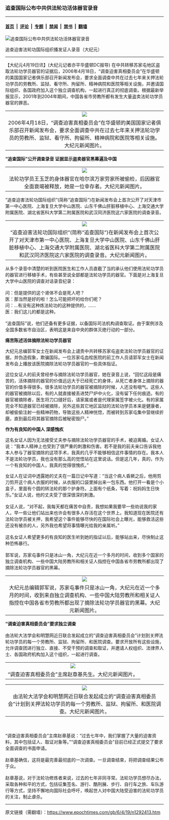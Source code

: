 ### 追查国际公布中共供法轮功活体器官录音

---

#### [首页](../../../..?n1292413) &nbsp;|&nbsp; [评论](../../../../../epoch-comment?n1292413) &nbsp;|&nbsp; [专题](../../../../../epoch-special?n1292413) &nbsp;|&nbsp; [禁闻](../../../../../epoch-news?n1292413) &nbsp;|&nbsp; [禁书](../../../../../books?n1292413) &nbsp;|&nbsp; [翻墙](https://github.com/gfw-breaker/nogfw/blob/master/README.md?n1292413)


<div><img alt="追查国际公布中共供法轮功活体器官录音" class="attachment-djy_600_400 size-djy_600_400 wp-post-image" src="https://i.epochtimes.com/assets/uploads/2006/04/604190135271649-600x400.jpg"/>
<div class="caption">
 <p>
  追查迫害法轮功国际组织播发证人录音（大纪元）
 </p>
</div></div><hr/><div class="post_content" id="artbody" itemprop="articleBody">
 <!-- article content begin -->
 <p>
  【大纪元4月19日讯】(大纪元记者亦平华盛顿DC报导) 在中共转移苏家屯地区盗取法轮功学员器官的证据后，2006年4月18日，“调查迫害真相委员会”在华盛顿的美国国家记者俱乐部召开新闻发布会，要求全面调查中共在过去七年来关押法轮功学员的劳教所、监狱、看守所、拘留所、精神病院和医院等相关设施，并邀请国际组织、各国政府加入这个独立调查机构，一起进行真正的彻底调查。根据最新举报显示，2001年到2004年期间，中国各省市劳教所都有发生大量盗卖法轮功学员器官的罪恶。
 </p>
 <p>
  <center>
  </center>
 </p>
 <table border="0" cellpadding="3" cellspacing="3">
  <tr>
   <td align="center">
    <ok href="/i6/60419022208789.jpg">
     <img src="/i6/60419022208789--ss.jpg"/>
    </ok>
   </td>
  </tr>
  <tr>
   <td align="center">
    <span class="bn12">
     2006年4月18日，“调查迫害真相委员会”在华盛顿的美国国家记者俱乐部召开新闻发布会，要求全面调查中共在过去七年来关押法轮功学员的劳教所、监狱、看守所、拘留所、精神病院和医院等相关设施。大纪元新闻图片。
    </span>
   </td>
  </tr>
 </table>
 <p>
 </p>
 <p>
  <b>
   “追查国际”公开调查录音 证据显示盗卖器官黑幕遍及中国
  </b>
 </p>
 <p>
  <center>
  </center>
 </p>
 <table border="0" cellpadding="3" cellspacing="3">
  <tr>
   <td align="center">
    <ok href="/i6/60419025858789.jpg">
     <img src="/i6/60419025858789--ss.jpg"/>
    </ok>
   </td>
  </tr>
  <tr>
   <td align="center">
    <span class="bn12">
     法轮功学员王玉芝的身体器官在哈尔滨万家劳家所被偷检，后因器官全面衰竭被释放，她是一位幸存者。大纪元新闻图片。
    </span>
   </td>
  </tr>
 </table>
 <p>
 </p>
 <p>
  “追查迫害法轮功国际组织”(简称“追查国际”)在新闻发布会上首次公开了对天津市第一中心医院、上海复旦大学中山医院、山东千佛山肝脏移植中心、上海交通大学附属医院、湖北省医科大学第二附属医院和武汉同济医院这六家医院的调查录音。
 </p>
 <p>
  <center>
  </center>
 </p>
 <table border="0" cellpadding="3" cellspacing="3">
  <tr>
   <td align="center">
    <ok href="/i6/60419022217789.jpg">
     <img src="/i6/60419022217789--ss.jpg"/>
    </ok>
   </td>
  </tr>
  <tr>
   <td align="center">
    <span class="bn12">
     “追查迫害法轮功国际组织”(简称“追查国际”)在新闻发布会上首次公开了对天津市第一中心医院、上海复旦大学中山医院、山东千佛山肝脏移植中心、上海交通大学附属医院、湖北省医科大学第二附属医院和武汉同济医院这六家医院的调查录音。大纪元新闻图片。
    </span>
   </td>
  </tr>
 </table>
 <p>
 </p>
 <p>
  从多个录音中清楚的听到医院医生和工作人员直截了当的承认他们使用法轮功学员的器官进行移植手术，有些甚至说全部都是法轮功学员的器官。下面是对上海复旦大学中山医院的调查对话录音纪录：
  <br/>
  <br/>
  问：但是提供的这个肾体不会是死人吧？
  <br/>
  医：那当然是好的啦！怎么可能把坏的给你们呢？
  <br/>
  问：…有没有这种炼法轮功的这种提供的，……
  <br/>
  医：我们这儿的都是这种。
  <br/>
  <br/>
  “追查国际”说，他们还备有更多证据，以备国际司法机构调查取证。由于案例涉及全国多数省市自治区，表明这是来自中央的群体灭绝行动的一部分。
 </p>
 <p>
  <b>
   痛苦陈述活体摘除法轮功学员器官
  </b>
 </p>
 <p>
  大纪元总编郭军女士在新闻发布会上谴责中共转移苏家屯盗卖法轮功学员器官的证据，并伪造假象，欺骗国际。一位苏家屯血栓医院的前工作人员请郭军女士在新闻发布会上播放该医院摘除法轮功学员器官的一些具体指证。
 </p>
 <p>
  这位女证人的前夫曾经参与摘除法轮功学员器官，她在录音上说，“回忆这段是痛苦的，活体摘除的器官的价值远远大于已经死亡的身体，从死亡者身体上摘除的器官的价值多得很多。很多法轮功学员的器官被摘除的时候，人还没有咽气。这些人的器官被摘除以后，有的人就直接被丢进焚尸炉中火化，没有留下任何痕迹。有的器官被摘除者，医生将刀口缝好后，请家属或者是代理家属签字被火化。有的家属完全不知道器官已经被摘除，另外这些其它地区监狱的法轮功学员本来是健康者，却被偷偷注射一些精神药物，导致这些人精神恍惚，而被转到苏家屯集中营继续折磨，直到最后将其器官摘除后被秘密毁尸。”
 </p>
 <p>
  <b>
   作为有良知的中国人 深感愧疚
  </b>
 </p>
 <p>
  这名女证人因为无法接受丈夫参与摘除法轮功学员器官的手术，被迫离婚。女证人说：“我本人精神上也受到了很严重的刺激和伤害。若不是我的前夫亲口告诉我他本人参与了器官摘除的这项手术，我真的几乎不能够相信这件事情的存在。我本人不是法轮功学员，我也没有那么高的觉悟站在这里说话。但是这几年，真的，作为一个有良知的中国人，我真的觉得很愧疚。”
 </p>
 <p>
  女证人在证词中透露她的丈夫在一篇日记中写道：“当这个病人昏厥之后，他用剪刀剪开这个病人衣服的时候，从衣服的口袋里掉出来一包东西。他打开一看是个小盒子，里面有个圆的转法轮的那个护身符。上面有个纸条，写着：祝妈妈生日快乐。”女证人说，他的丈夫受了很深很深的刺激。
  <br/>
  <br/>
  女证人说，“对不起，我每天都在痛苦中自责，我想如果我要早一些劝说我的家人，早一些让他们站出来也许会有很多人存活在这个世界上。我知道现在医院还有法轮功学员被关押，我希望这个事件能够尽快的在国际社会上曝光，能够救活这些还没有被杀的人，另外我也希望将事情曝光给我的亲属听。”
  <br/>
  <br/>
  这名女证人希望更多的有良知的医生听到她的指证以后，能够站出来，尽快制止这种恐怖暴行。
  <br/>
  <br/>
  郭军说，苏家屯事件只是冰山一角，大纪元在近一个多月的时间，收到多个国家的独立调查机构、一些中国大陆劳教所和相关证人指控在中国各省市劳教所都出现了摘除法轮功学员器官的黑幕。
 </p>
 <p>
  <center>
  </center>
 </p>
 <table border="0" cellpadding="3" cellspacing="3">
  <tr>
   <td align="center">
    <ok href="/i6/60419022204789.jpg">
     <img src="/i6/60419022204789--ss.jpg"/>
    </ok>
   </td>
  </tr>
  <tr>
   <td align="center">
    <span class="bn12">
     大纪元总编辑郭军说，苏家屯事件只是冰山一角，大纪元在近一个多月的时间，收到来自独立调查机构、一些中国大陆劳教所和相关证人指控在中国各省市劳教所都出现了摘除法轮功学员器官的黑幕。大纪元新闻图片。
    </span>
   </td>
  </tr>
 </table>
 <p>
 </p>
 <p>
  <b>
   “调查迫害真相委员会”要求独立调查
  </b>
  <br/>
  <br/>
  由法轮大法学会和明慧网近日联合发起成立的“调查迫害真相委员会”计划到关押法轮功学员的每一个劳教所、监狱、拘留所、和医院调查。要求开放所有这些设施，允许调查团进行独立、直接、不受干预的调查和取证，并邀请人权组织、法律界人士、各国政府机构加入这个组织，一起进行调查。
 </p>
 <p>
  <center>
  </center>
 </p>
 <table border="0" cellpadding="3" cellspacing="3">
  <tr>
   <td align="center">
    <ok href="/i6/60419025431789.jpg">
     <img src="/i6/60419025431789--ss.jpg"/>
    </ok>
   </td>
  </tr>
  <tr>
   <td align="center">
    <span class="bn12">
     “调查迫害真相委员会”主席赵章基先生。大纪元新闻图片。
    </span>
   </td>
  </tr>
 </table>
 <p>
 </p>
 <p>
  <center>
  </center>
 </p>
 <table border="0" cellpadding="3" cellspacing="3">
  <tr>
   <td align="center">
    <ok href="/i6/60419022213789.jpg">
     <img src="/i6/60419022213789--ss.jpg"/>
    </ok>
   </td>
  </tr>
  <tr>
   <td align="center">
    <span class="bn12">
     由法轮大法学会和明慧网近日联合发起成立的“调查迫害真相委员会”计划到关押法轮功学员的每一个劳教所、监狱、拘留所、和医院调查。大纪元新闻图片。
    </span>
   </td>
  </tr>
 </table>
 <p>
  <br/>
  <br/>
  “调查迫害真相委员会”主席赵章基说：“过去七年中，我们掌握了大量的迫害资料，其中包括证人、取证对象等。”“调查迫害真相委员会”目前已经正式提交了要求全面调查的书面申请。
  <br/>
  <br/>
  赵章基确信，这将是最完善最彻底的一次调查。一旦调查结束，将把调查结果公布于众。
  <br/>
  <br/>
  赵章基说，对于法轮功修炼者来说，过去的七年非同寻常。法轮功学员想尽办法，采取各种和平的方式，包括征集签名、游行、酷刑展、步行、自行车之旅、车队游行等方式，坚持不懈地向国际社会呼吁，唤起世人对中国大陆受迫害的法轮功学员的关注，制止虐杀。
  <font color="#ffffff">
   (http://www.dajiyuan.com)
  </font>
 </p>
 <!-- article content end -->
 <div id="below_article_ad">
 </div>
</div>


---

原文链接（需翻墙）：https://www.epochtimes.com/gb/6/4/19/n1292413.htm